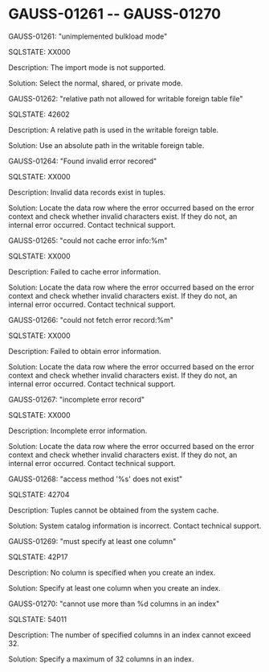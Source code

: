 # GAUSS-01261 -- GAUSS-01270<a name="EN-US_TOPIC_0302072900"></a>

GAUSS-01261: "unimplemented bulkload mode"

SQLSTATE: XX000

Description: The import mode is not supported.

Solution: Select the normal, shared, or private mode.

GAUSS-01262: "relative path not allowed for writable foreign table file"

SQLSTATE: 42602

Description: A relative path is used in the writable foreign table.

Solution: Use an absolute path in the writable foreign table.

GAUSS-01264: "Found invalid error recored"

SQLSTATE: XX000

Description: Invalid data records exist in tuples.

Solution: Locate the data row where the error occurred based on the error context and check whether invalid characters exist. If they do not, an internal error occurred. Contact technical support.

GAUSS-01265: "could not cache error info:%m"

SQLSTATE: XX000

Description: Failed to cache error information.

Solution: Locate the data row where the error occurred based on the error context and check whether invalid characters exist. If they do not, an internal error occurred. Contact technical support.

GAUSS-01266: "could not fetch error record:%m"

SQLSTATE: XX000

Description: Failed to obtain error information.

Solution: Locate the data row where the error occurred based on the error context and check whether invalid characters exist. If they do not, an internal error occurred. Contact technical support.

GAUSS-01267: "incomplete error record"

SQLSTATE: XX000

Description: Incomplete error information.

Solution: Locate the data row where the error occurred based on the error context and check whether invalid characters exist. If they do not, an internal error occurred. Contact technical support.

GAUSS-01268: "access method '%s' does not exist"

SQLSTATE: 42704

Description: Tuples cannot be obtained from the system cache.

Solution: System catalog information is incorrect. Contact technical support.

GAUSS-01269: "must specify at least one column"

SQLSTATE: 42P17

Description: No column is specified when you create an index.

Solution: Specify at least one column when you create an index.

GAUSS-01270: "cannot use more than %d columns in an index"

SQLSTATE: 54011

Description: The number of specified columns in an index cannot exceed 32.

Solution: Specify a maximum of 32 columns in an index.

